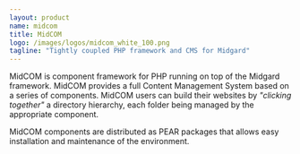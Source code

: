 ```yaml
---
layout: product
name: midcom
title: MidCOM
logo: /images/logos/midcom_white_100.png
tagline: "Tightly coupled PHP framework and CMS for Midgard"
---
```

MidCOM is component framework for PHP running on top of the Midgard framework. MidCOM provides a full Content Management System based on a series of components. MidCOM users can build their websites by _"clicking together"_ a directory hierarchy, each folder being managed by the appropriate component.

MidCOM components are distributed as PEAR packages that allows easy installation and maintenance of the environment.
